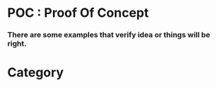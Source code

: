 # POC : Proof Of Concept  

### There are some examples that verify idea or things will be right.

# Category


